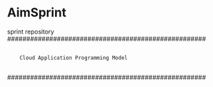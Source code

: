 # AimSprint
sprint repository
####################################################
##                                                ##
##                                                ##
        Cloud Application Programming Model      
##                                                ##
##                                                ##
####################################################
